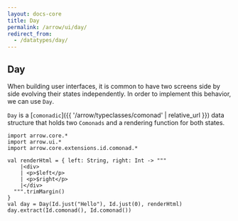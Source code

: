 ```yaml
---
layout: docs-core
title: Day
permalink: /arrow/ui/day/
redirect_from:
  - /datatypes/day/
---
```


## Day

When building user interfaces, it is common to have two screens side by side evolving their states independently. In order to implement this behavior, we can use `Day`.

`Day` is a [`comonadic`]({{ '/arrow/typeclasses/comonad' | relative_url }}) data structure that holds two `Comonads` and a rendering function for both states.

```kotlin:ank
import arrow.core.*
import arrow.ui.*
import arrow.core.extensions.id.comonad.*

val renderHtml = { left: String, right: Int -> """     
    |<div>                                             
    | <p>$left</p>                                     
    | <p>$right</p>                                    
    |</div>                                            
  """.trimMargin()                                     
}                                                      
val day = Day(Id.just("Hello"), Id.just(0), renderHtml)
day.extract(Id.comonad(), Id.comonad())
```
